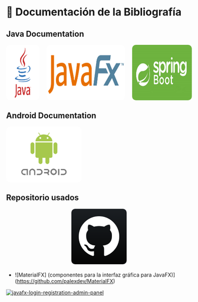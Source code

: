 # 📖 Documentación de la Bibliografía

## Java Documentation
<style>
  .image-container {
    display: flex;
    flex-direction: row;
    align-items: center;
    width: 100%;
    gap: 20px;
  }

  .image-item {
    display: flex;
    flex-direction: column;
    align-items: center;
    position: relative;
  }

  .image-item img {
    max-width: auto;
    height: 150px;
    border-radius: 10px;
    transition: opacity 0.3s ease; /* Suaviza el cambio */
  }

  .image-item img:hover {
    opacity: 0.7; /* Baja la opacidad cuando el mouse pasa sobre la imagen */
  }

  .image-item p {
    margin: 0;
    font-style: italic;
    color: white;
  }

  .image-item a {
    color: #af7ac5;
  }
</style>

<div class="image-container">
    <div >
        <a class="image-item" href="https://docs.oracle.com/en/java/javase/11/docs/api/index.html" target="_blank">
            <img src="imagenes-bibliografia/logo-java.png" alt="java">
        </a>
    </div>
    <div>
        <a class="image-item" href="https://openjfx.io/" target="_blank">
            <img src="imagenes-bibliografia/logo-javafx.png" alt="javaFX">
        </a>
    </div>
    <div >
        <a class="image-item" href="https://docs.spring.io/spring-boot/docs/3.2.5/reference/htmlsingle/" target="_blank">
            <img src="imagenes-bibliografia/spring-boot-logo.png" alt="Spring Boot">
        </a> 
    </div>
</div>


## Android Documentation

<div class="image-container">
    <a class="image-item" href="https://developer.android.com/develop?hl=es-419" target="_blank">
          <img src="imagenes-bibliografia/android-logo.png" alt="Android">
    </a>
</div>


## Repositorio usados

<div style="aling-items: center; margin-bottom: 20px;">
       <a class="image-item" href="https://github.com/" target="_blank">
      <img src="imagenes-bibliografia/github-logo.png" alt="Android">
    </a>
</div>

- ![MaterialFX] (componentes para la interfaz gráfica para JavaFX)](https://github.com/palexdev/MaterialFX)

[![javafx-login-registration-admin-panel]([https://img.shields.io/badge/twitter-1DA1F2?style=for-the-badge&logo=twitter&logoColor=white)](https://twitter.com/](https://github.com/inforkgodara/javafx-login-registration-admin-panel))
